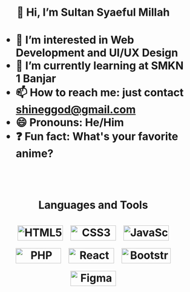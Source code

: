 <h1 align="center">👋 Hi, I’m Sultan Syaeful Millah<h1/>

- 👀 I’m interested in Web Development and UI/UX Design
- 🌱 I’m currently learning at SMKN 1 Banjar
- 📫 How to reach me: just contact [shineggod@gmail.com](mailto:shineggod@gmail.com)
- 😄 Pronouns: He/Him
- ❓ Fun fact: What's your favorite anime?

<br>
<div align="center">

#### Languages and Tools

<div style="display: flex; justify-content: center; flex-wrap: wrap; gap: 20px;">
  <img src="https://img.shields.io/badge/-HTML5-E34F26?style=flat&logo=html5&logoColor=white" style="width: 120px; height: 40px;" alt="HTML5">
  <img src="https://img.shields.io/badge/-CSS3-1572B6?style=flat&logo=css3&logoColor=white" style="width: 120px; height: 40px;" alt="CSS3">
  <img src="https://img.shields.io/badge/-JavaScript-F7DF1E?style=flat&logo=javascript&logoColor=black" style="width: 120px; height: 40px;" alt="JavaScript">
  <img src="https://img.shields.io/badge/-PHP-777BB4?style=flat&logo=php&logoColor=white" style="width: 120px; height: 40px;" alt="PHP">
  <img src="https://img.shields.io/badge/-React-61DAFB?style=flat&logo=react&logoColor=black" style="width: 120px; height: 40px;" alt="React">
  <img src="https://img.shields.io/badge/-Bootstrap-563D7C?style=flat&logo=bootstrap&logoColor=white" style="width: 130px; height: 40px;" alt="Bootstrap">
  <img src="https://img.shields.io/badge/-Figma-F24E1E?style=flat&logo=figma&logoColor=white" style="width: 120px; height: 40px;" alt="Figma">
</div>

</div>
<div/>


<!---
Shinee000ZZZ/Shinee000ZZZ is a ✨ special ✨ repository because its `README.md` (this file) appears on your GitHub profile.
You can click the Preview link to take a look at your changes.
--->
